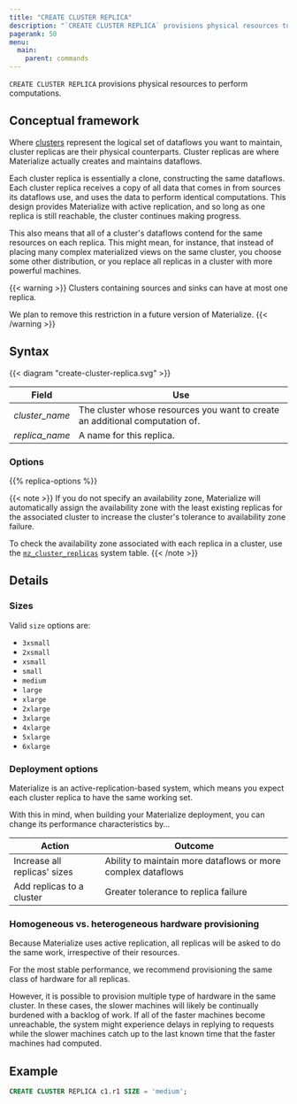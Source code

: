 ```yaml
---
title: "CREATE CLUSTER REPLICA"
description: "`CREATE CLUSTER REPLICA` provisions physical resources to perform computations."
pagerank: 50
menu:
  main:
    parent: commands
---
```


`CREATE CLUSTER REPLICA` provisions physical resources to perform computations.

## Conceptual framework

Where [clusters](/overview/key-concepts#clusters) represent the logical set of
dataflows you want to maintain, cluster replicas are their physical
counterparts. Cluster replicas are where Materialize actually creates and
maintains dataflows.

Each cluster replica is essentially a clone, constructing the same dataflows.
Each cluster replica receives a copy of all data that comes in from sources its
dataflows use, and uses the data to perform identical computations. This design
provides Materialize with active replication, and so long as one replica is
still reachable, the cluster continues making progress.

This also means that all of a cluster's dataflows contend for the same resources
on each replica. This might mean, for instance, that instead of placing many
complex materialized views on the same cluster, you choose some other
distribution, or you replace all replicas in a cluster with more powerful
machines.

{{< warning >}}
Clusters containing sources and sinks can have at most one replica.

We plan to remove this restriction in a future version of Materialize.
{{< /warning >}}

## Syntax

{{< diagram "create-cluster-replica.svg" >}}

Field | Use
------|-----
_cluster_name_ | The cluster whose resources you want to create an additional computation of.
_replica_name_ | A name for this replica.

### Options

{{% replica-options %}}

{{< note >}}
If you do not specify an availability zone, Materialize will automatically
assign the availability zone with the least existing replicas for the
associated cluster to increase the cluster's tolerance to availability zone
failure.

To check the availability zone associated with each replica in a cluster, use
the [`mz_cluster_replicas`](/sql/system-catalog/mz_catalog/#mz_cluster_replicas)
system table.
{{< /note >}}

## Details

### Sizes

Valid `size` options are:

- `3xsmall`
- `2xsmall`
- `xsmall`
- `small`
- `medium`
- `large`
- `xlarge`
- `2xlarge`
- `3xlarge`
- `4xlarge`
- `5xlarge`
- `6xlarge`

### Deployment options

Materialize is an active-replication-based system, which means you expect each
cluster replica to have the same working set.

With this in mind, when building your Materialize deployment, you can change its
performance characteristics by...

Action | Outcome
---------|---------
Increase all replicas' sizes | Ability to maintain more dataflows or more complex dataflows
Add replicas to a cluster | Greater tolerance to replica failure

### Homogeneous vs. heterogeneous hardware provisioning

Because Materialize uses active replication, all replicas will be asked to do
the same work, irrespective of their resources.

For the most stable performance, we recommend provisioning the same class of
hardware for all replicas.

However, it is possible to provision multiple type of hardware in the same
cluster. In these cases, the slower machines will likely be continually burdened
with a backlog of work. If all of the faster machines become unreachable, the
system might experience delays in replying to requests while the slower machines
catch up to the last known time that the faster machines had computed.



## Example

```sql
CREATE CLUSTER REPLICA c1.r1 SIZE = 'medium';
```

[AWS availability zone ID]: https://docs.aws.amazon.com/ram/latest/userguide/working-with-az-ids.html
